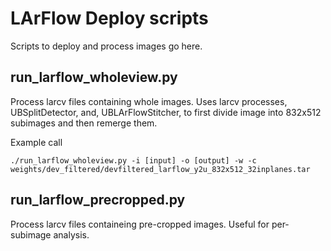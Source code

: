 # LArFlow Deploy scripts

Scripts to deploy and process images go here.

## run_larflow_wholeview.py

Process larcv files containing whole images. Uses larcv processes, UBSplitDetector, and, UBLArFlowStitcher,
  to first divide image into 832x512 subimages and then remerge them.

Example call

```
./run_larflow_wholeview.py -i [input] -o [output] -w -c weights/dev_filtered/devfiltered_larflow_y2u_832x512_32inplanes.tar
```


## run_larflow_precropped.py

Process larcv files containeing pre-cropped images. Useful for per-subimage analysis.

